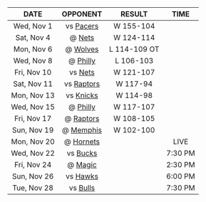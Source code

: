 |    DATE     |             OPPONENT             |    RESULT    |  TIME   |
|:-----------:|:--------------------------------:|:------------:|:-------:|
| Wed, Nov 1  |      vs [Pacers](/r/pacers)      |  W 155-104   |         |
| Sat, Nov 4  |       @ [Nets](/r/GoNets)        |  W 124-114   |         |
| Mon, Nov 6  |   @ [Wolves](/r/timberwolves)    | L 114-109 OT |         |
| Wed, Nov 8  |      @ [Philly](/r/sixers)       |  L 106-103   |         |
| Fri, Nov 10 |       vs [Nets](/r/GoNets)       |  W 121-107   |         |
| Sat, Nov 11 | vs [Raptors](/r/torontoraptors)  |   W 117-94   |         |
| Mon, Nov 13 |     vs [Knicks](/r/NYKnicks)     |   W 114-98   |         |
| Wed, Nov 15 |      @ [Philly](/r/sixers)       |  W 117-107   |         |
| Fri, Nov 17 |  @ [Raptors](/r/torontoraptors)  |  W 108-105   |         |
| Sun, Nov 19 | @ [Memphis](/r/memphisgrizzlies) |  W 102-100   |         |
| Mon, Nov 20 | @ [Hornets](/r/CharlotteHornets) |              |  LIVE   |
| Wed, Nov 22 |     vs [Bucks](/r/MkeBucks)      |              | 7:30 PM |
| Fri, Nov 24 |    @ [Magic](/r/OrlandoMagic)    |              | 2:30 PM |
| Sun, Nov 26 |   vs [Hawks](/r/AtlantaHawks)    |              | 6:00 PM |
| Tue, Nov 28 |   vs [Bulls](/r/chicagobulls)    |              | 7:30 PM |